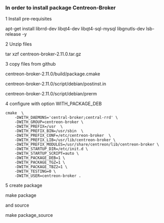### In order to install package Centreon-Broker

1 Install pre-requisites

apt-get install librrd-dev libqt4-dev libqt4-sql-mysql libgnutls-dev lsb-release -y

2 Unzip files

tar xzf centreon-broker-2.11.0.tar.gz

3 copy files from github

centreon-broker-2.11.0/build/package.cmake

centreon-broker-2.11.0/script/debian/postinst.in

centreon-broker-2.11.0/script/debian/prerm

4 configure with option WITH_PACKAGE_DEB

```
cmake  \
    -DWITH_DAEMONS='central-broker;central-rrd' \
    -DWITH_GROUP=centreon-broker \
    -DWITH_PREFIX=/usr  \
    -DWITH_PREFIX_BIN=/usr/sbin  \
    -DWITH_PREFIX_CONF=/etc/centreon-broker  \
    -DWITH_PREFIX_LIB=/usr/lib/centreon-broker \
    -DWITH_PREFIX_MODULES=/usr/share/centreon/lib/centreon-broker \
    -DWITH_STARTUP_DIR=/etc/init.d \
    -DWITH_STARTUP_SCRIPT=auto \
    -DWITH_PACKAGE_DEB=1 \
    -DWITH_PACKAGE_TGZ=1 \
    -DWITH_PACKAGE_TBZ2=1 \
    -DWITH_TESTING=0 \
    -DWITH_USER=centreon-broker .

````

5 create package

make package

and source

make package_source

